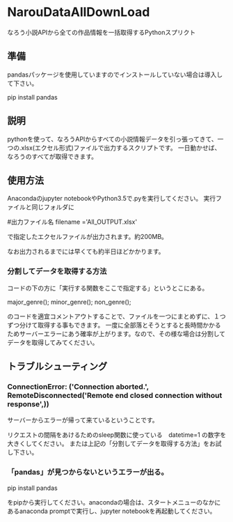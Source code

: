 # NarouDataAllDownLoad
なろう小説APIから全ての作品情報を一括取得するPythonスプリクト


## 準備
pandasパッケージを使用していますのでインストールしていない場合は導入して下さい。

pip install pandas

## 説明
pythonを使って、なろうAPIからすべての小説情報データを引っ張ってきて、一つの.xlsx(エクセル形式)ファイルで出力するスクリプトです。
一日動かせば、なろうのすべてが取得できます。

## 使用方法
Anacondaのjupyter notebookやPython3.5で.pyを実行してください。
実行ファイルと同じフォルダに

#出力ファイル名
filename ='All_OUTPUT.xlsx'

で指定したエクセルファイルが出力されます。約200MB。

なお出力されるまでには早くても約半日ほどかかります。

### 分割してデータを取得する方法
コードの下の方に「実行する関数をここで指定する」というとこにある。

major_genre();
minor_genre();
non_genre();

のコードを適宜コメントアウトすることで、ファイルを一つにまとめずに、１つずつ分けて取得する事もできます。
一度に全部落とそうとすると長時間かかるためサーバーエラーにあう確率が上がります。なので、その様な場合は分割してデータを取得してみてください。

## トラブルシューティング
### ConnectionError: ('Connection aborted.', RemoteDisconnected('Remote end closed connection without response',))
サーバーからエラーが帰って来ているということです。

リクエストの間隔をあけるためのsleep関数に使っている　datetime=1 の数字を大きくしてください。
または上記の「分割してデータを取得する方法」をお試し下さい。

### 「pandas」が見つからないというエラーが出る。

pip install pandas

をpipから実行してください。anacondaの場合は、スタートメニューのなかにあるanaconda promptで実行し、jupyter notebookを再起動してください。
